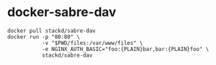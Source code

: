 docker-sabre-dav
================

```
docker pull stackd/sabre-dav
docker run -p "80:80" \
           -v "$PWD/files:/var/www/files" \
           -e NGINX_AUTH_BASIC="foo:{PLAIN}bar,bar:{PLAIN}foo" \
           stackd/sabre-dav
```
